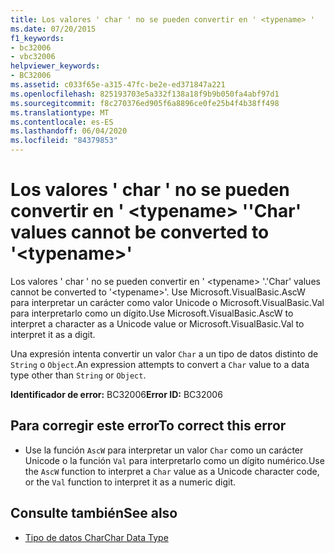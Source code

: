 ```yaml
---
title: Los valores ' char ' no se pueden convertir en ' <typename> '
ms.date: 07/20/2015
f1_keywords:
- bc32006
- vbc32006
helpviewer_keywords:
- BC32006
ms.assetid: c033f65e-a315-47fc-be2e-ed371847a221
ms.openlocfilehash: 825193703e5a332f138a18f9b9b050fa4abf97d1
ms.sourcegitcommit: f8c270376ed905f6a8896ce0fe25b4f4b38ff498
ms.translationtype: MT
ms.contentlocale: es-ES
ms.lasthandoff: 06/04/2020
ms.locfileid: "84379853"
---
```

# <a name="char-values-cannot-be-converted-to-typename"></a><span data-ttu-id="9747f-102">Los valores ' char ' no se pueden convertir en ' \<typename> '</span><span class="sxs-lookup"><span data-stu-id="9747f-102">'Char' values cannot be converted to '\<typename>'</span></span>
<span data-ttu-id="9747f-103">Los valores ' char ' no se pueden convertir en ' \<typename> '.</span><span class="sxs-lookup"><span data-stu-id="9747f-103">'Char' values cannot be converted to '\<typename>'.</span></span> <span data-ttu-id="9747f-104">Use Microsoft.VisualBasic.AscW para interpretar un carácter como valor Unicode o Microsoft.VisualBasic.Val para interpretarlo como un dígito.</span><span class="sxs-lookup"><span data-stu-id="9747f-104">Use Microsoft.VisualBasic.AscW to interpret a character as a Unicode value or Microsoft.VisualBasic.Val to interpret it as a digit.</span></span>  
  
 <span data-ttu-id="9747f-105">Una expresión intenta convertir un valor `Char` a un tipo de datos distinto de `String` o `Object`.</span><span class="sxs-lookup"><span data-stu-id="9747f-105">An expression attempts to convert a `Char` value to a data type other than `String` or `Object`.</span></span>  
  
 <span data-ttu-id="9747f-106">**Identificador de error:** BC32006</span><span class="sxs-lookup"><span data-stu-id="9747f-106">**Error ID:** BC32006</span></span>  
  
## <a name="to-correct-this-error"></a><span data-ttu-id="9747f-107">Para corregir este error</span><span class="sxs-lookup"><span data-stu-id="9747f-107">To correct this error</span></span>  
  
- <span data-ttu-id="9747f-108">Use la función `AscW` para interpretar un valor `Char` como un carácter Unicode o la función `Val` para interpretarlo como un dígito numérico.</span><span class="sxs-lookup"><span data-stu-id="9747f-108">Use the `AscW` function to interpret a `Char` value as a Unicode character code, or the `Val` function to interpret it as a numeric digit.</span></span>  
  
## <a name="see-also"></a><span data-ttu-id="9747f-109">Consulte también</span><span class="sxs-lookup"><span data-stu-id="9747f-109">See also</span></span>

- [<span data-ttu-id="9747f-110">Tipo de datos Char</span><span class="sxs-lookup"><span data-stu-id="9747f-110">Char Data Type</span></span>](../language-reference/data-types/char-data-type.md)
